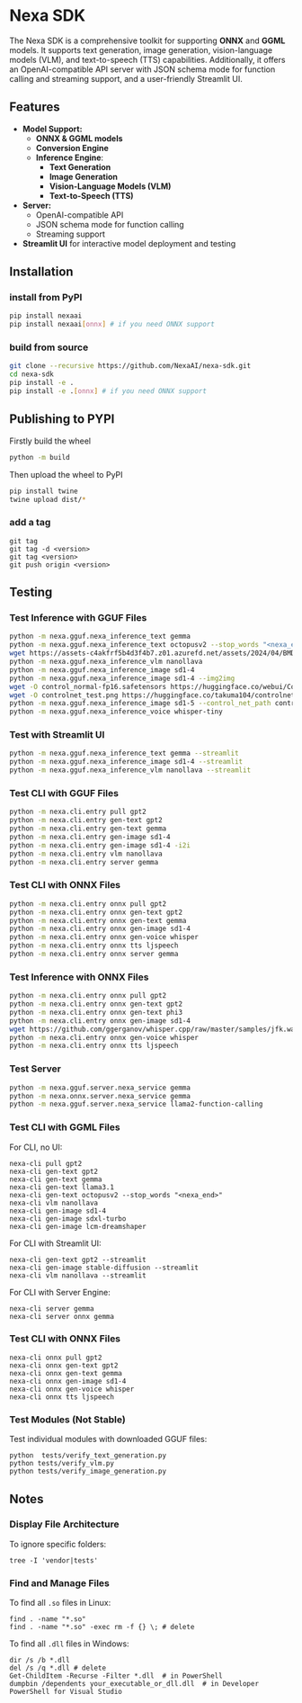 # Nexa SDK

The Nexa SDK is a comprehensive toolkit for supporting **ONNX** and **GGML** models. It supports text generation, image generation, vision-language models (VLM), and text-to-speech (TTS) capabilities. Additionally, it offers an OpenAI-compatible API server with JSON schema mode for function calling and streaming support, and a user-friendly Streamlit UI.

## Features

- **Model Support:**
  - **ONNX & GGML models**
  - **Conversion Engine**
  - **Inference Engine**:
    - **Text Generation**
    - **Image Generation**
    - **Vision-Language Models (VLM)**
    - **Text-to-Speech (TTS)**
- **Server:**
  - OpenAI-compatible API
  - JSON schema mode for function calling
  - Streaming support
- **Streamlit UI** for interactive model deployment and testing

## Installation
### install from PyPI
```bash
pip install nexaai
pip install nexaai[onnx] # if you need ONNX support
```

### build from source
```bash
git clone --recursive https://github.com/NexaAI/nexa-sdk.git
cd nexa-sdk
pip install -e .
pip install -e .[onnx] # if you need ONNX support
```

## Publishing to PYPI
Firstly build the wheel
```bash
python -m build
```
Then upload the wheel to PyPI
```bash
pip install twine
twine upload dist/*
```

### add a tag
```
git tag
git tag -d <version>
git tag <version>
git push origin <version>
```

## Testing

### Test Inference with GGUF Files

```bash
python -m nexa.gguf.nexa_inference_text gemma
python -m nexa.gguf.nexa_inference_text octopusv2 --stop_words "<nexa_end>"
wget https://assets-c4akfrf5b4d3f4b7.z01.azurefd.net/assets/2024/04/BMDataViz_661fb89f3845e.png -O test.png
python -m nexa.gguf.nexa_inference_vlm nanollava
python -m nexa.gguf.nexa_inference_image sd1-4
python -m nexa.gguf.nexa_inference_image sd1-4 --img2img
wget -O control_normal-fp16.safetensors https://huggingface.co/webui/ControlNet-modules-safetensors/resolve/main/control_normal-fp16.safetensors
wget -O controlnet_test.png https://huggingface.co/takuma104/controlnet_dev/resolve/main/gen_compare/control_images/converted/control_human_normal.png
python -m nexa.gguf.nexa_inference_image sd1-5 --control_net_path control_normal-fp16.safetensors --control_image_path controlnet_test.png
python -m nexa.gguf.nexa_inference_voice whisper-tiny
```

### Test with Streamlit UI

```bash
python -m nexa.gguf.nexa_inference_text gemma --streamlit
python -m nexa.gguf.nexa_inference_image sd1-4 --streamlit
python -m nexa.gguf.nexa_inference_vlm nanollava --streamlit
```

### Test CLI with GGUF Files

```bash
python -m nexa.cli.entry pull gpt2
python -m nexa.cli.entry gen-text gpt2
python -m nexa.cli.entry gen-text gemma
python -m nexa.cli.entry gen-image sd1-4
python -m nexa.cli.entry gen-image sd1-4 -i2i
python -m nexa.cli.entry vlm nanollava
python -m nexa.cli.entry server gemma
```

### Test CLI with ONNX Files

```bash
python -m nexa.cli.entry onnx pull gpt2
python -m nexa.cli.entry onnx gen-text gpt2
python -m nexa.cli.entry onnx gen-text gemma
python -m nexa.cli.entry onnx gen-image sd1-4
python -m nexa.cli.entry onnx gen-voice whisper
python -m nexa.cli.entry onnx tts ljspeech
python -m nexa.cli.entry onnx server gemma
```

### Test Inference with ONNX Files

```bash
python -m nexa.cli.entry onnx pull gpt2
python -m nexa.cli.entry onnx gen-text gpt2
python -m nexa.cli.entry onnx gen-text phi3
python -m nexa.cli.entry onnx gen-image sd1-4
wget https://github.com/ggerganov/whisper.cpp/raw/master/samples/jfk.wav -O test.wav
python -m nexa.cli.entry onnx gen-voice whisper
python -m nexa.cli.entry onnx tts ljspeech
```

### Test Server

```bash
python -m nexa.gguf.server.nexa_service gemma
python -m nexa.onnx.server.nexa_service gemma
python -m nexa.gguf.server.nexa_service llama2-function-calling
```

### Test CLI with GGML Files

For CLI, no UI:

```shell
nexa-cli pull gpt2
nexa-cli gen-text gpt2
nexa-cli gen-text gemma
nexa-cli gen-text llama3.1
nexa-cli gen-text octopusv2 --stop_words "<nexa_end>"
nexa-cli vlm nanollava
nexa-cli gen-image sd1-4
nexa-cli gen-image sdxl-turbo
nexa-cli gen-image lcm-dreamshaper
```

For CLI with Streamlit UI:

```shell
nexa-cli gen-text gpt2 --streamlit
nexa-cli gen-image stable-diffusion --streamlit
nexa-cli vlm nanollava --streamlit
```

For CLI with Server Engine:

```shell
nexa-cli server gemma
nexa-cli server onnx gemma
```

### Test CLI with ONNX Files

```shell
nexa-cli onnx pull gpt2
nexa-cli onnx gen-text gpt2
nexa-cli onnx gen-text gemma
nexa-cli onnx gen-image sd1-4
nexa-cli onnx gen-voice whisper
nexa-cli onnx tts ljspeech
```

### Test Modules (Not Stable)

Test individual modules with downloaded GGUF files:

```shell
python  tests/verify_text_generation.py
python tests/verify_vlm.py
python tests/verify_image_generation.py
```

## Notes

### Display File Architecture

To ignore specific folders:

```shell
tree -I 'vendor|tests'
```

### Find and Manage Files

To find all `.so` files in Linux:

```shell
find . -name "*.so"
find . -name "*.so" -exec rm -f {} \; # delete
```

To find all `.dll` files in Windows:

```shell
dir /s /b *.dll
del /s /q *.dll # delete
Get-ChildItem -Recurse -Filter *.dll  # in PowerShell
dumpbin /dependents your_executable_or_dll.dll  # in Developer PowerShell for Visual Studio
```

